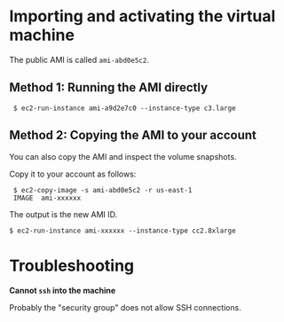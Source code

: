 Importing and activating the virtual machine
============================================

The public AMI is called ``ami-abd0e5c2``. 

Method 1: Running the AMI directly
-----------------------------------

     $ ec2-run-instance ami-a9d2e7c0 --instance-type c3.large
     

Method 2: Copying the AMI to your account
---------------------------------------------

You can also copy the AMI and inspect the volume snapshots.

Copy it to your account as follows:

     $ ec2-copy-image -s ami-abd0e5c2 -r us-east-1
     IMAGE	ami-xxxxxx
     
The output is the new AMI ID.

    $ ec2-run-instance ami-xxxxxx --instance-type cc2.8xlarge
    
    
     
Troubleshooting
===============

**Cannot ``ssh`` into the machine**

Probably the "security group" does not allow SSH connections. 

     
